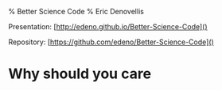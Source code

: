 % Better Science Code
% Eric Denovellis

Presentation: [http://edeno.github.io/Better-Science-Code]()

Repository: [https://github.com/edeno/Better-Science-Code]()

# Why should you care

